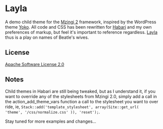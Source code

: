 # Layla #

A demo child theme for the [Mzingi 2](https://github.com/miklb/Mzingi_v2) framework, inspired by the WordPress theme [Yoko](http://www.elmastudio.de/wordpress-themes/yoko/). All code and CSS has been rewritten for [Habari](http://habariproject.org) and my own preferences of markup, but feel it's important to reference regardless. [Layla](http://en.wikipedia.org/wiki/Layla) thus is a play on names of Beatle's wives.


## License ##
[Apache Software License 2.0](http://www.apache.org/licenses/LICENSE-2.0.html)

## Notes ##

Child themes in Habari are still being tweaked, but as I understand it, if you want to override any of the stylesheets from Mzingi 2.0, simply add a call in the action_add_theme_vars function a call to the stylesheet you want to over ride, ie,  `Stack::add('template_stylesheet', array(Site::get_url( 'theme', '/css/normalize.css' )), 'reset');`.

Stay tuned for more examples and changes…

